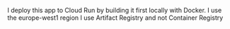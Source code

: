 I deploy this app to Cloud Run by building it first locally with Docker.
I use the europe-west1 region
I use Artifact Registry and not Container Registry
